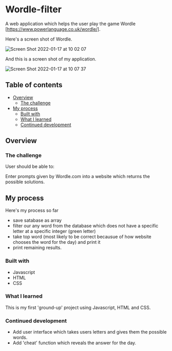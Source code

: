 # Wordle-filter


A web application which helps the user play the game Wordle [https://www.powerlanguage.co.uk/wordle/].

Here's a screen shot of Wordle.  

![Screen Shot 2022-01-17 at 10 02 07](https://user-images.githubusercontent.com/85199675/149749037-fa16b912-fb05-4dd3-a50d-3406e3205eb0.png)


And this is a screen shot of my application. 


![Screen Shot 2022-01-17 at 10 07 37](https://user-images.githubusercontent.com/85199675/149749812-ed639868-1a00-4c4f-85cc-3552d86999d0.png)








## Table of contents

- [Overview](#overview)
  - [The challenge](#the-challenge)
- [My process](#my-process)
  - [Built with](#built-with)
  - [What I learned](#what-i-learned)
  - [Continued development](#continued-development)



## Overview

### The challenge

User should be able to:

Enter prompts given by Wordle.com into a website which returns the possible solutions. 


## My process

Here's my process so far

 - save satabase as array
 - filter our any word from the database which does not have a specific letter at a specific integer (green letter)
 - take top word (most likely to be correct becausue of how website chooses the word for the day) and print it
 - print remaining results.
 
### Built with

- Javascript
- HTML
- CSS

### What I learned

This is my first 'ground-up' project using Javascript, HTML and CSS.


### Continued development

- Add user interface which takes users letters and gives them the possible words.
- Add 'cheat' function which reveals the answer for the day. 
